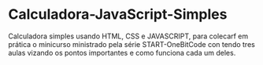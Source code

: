 # Calculadora-JavaScript-Simples
Calculadora simples usando HTML, CSS e JAVASCRIPT, para colecarf em prática o minicurso ministrado pela série START-OneBitCode con tendo tres aulas vizando os pontos importantes e como funciona cada um deles.

